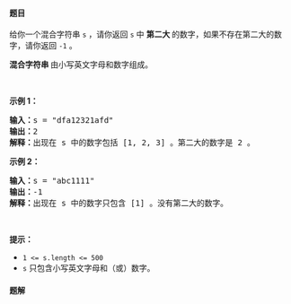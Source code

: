 #### 题目
<p>给你一个混合字符串 <code>s</code> ，请你返回 <code>s</code> 中 <strong>第二大 </strong>的数字，如果不存在第二大的数字，请你返回 <code>-1</code> 。</p>

<p><strong>混合字符串 </strong>由小写英文字母和数字组成。</p>

<p> </p>

<p><strong>示例 1：</strong></p>

<pre>
<b>输入：</b>s = "dfa12321afd"
<b>输出：</b>2
<b>解释：</b>出现在 s 中的数字包括 [1, 2, 3] 。第二大的数字是 2 。
</pre>

<p><strong>示例 2：</strong></p>

<pre>
<b>输入：</b>s = "abc1111"
<b>输出：</b>-1
<b>解释：</b>出现在 s 中的数字只包含 [1] 。没有第二大的数字。
</pre>

<p> </p>

<p><strong>提示：</strong></p>

<ul>
	<li><code>1 <= s.length <= 500</code></li>
	<li><code>s</code> 只包含小写英文字母和（或）数字。</li>
</ul>


 #### 题解